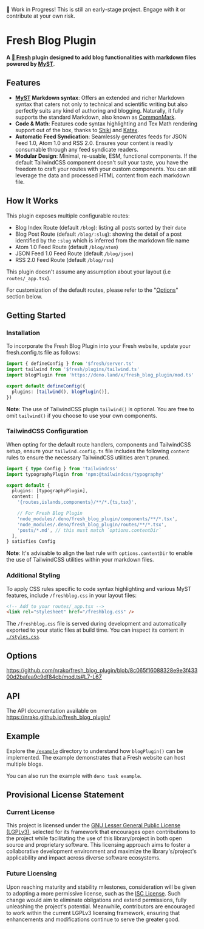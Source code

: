 🚧 Work in Progress! This is still an early-stage project. Engage with it or
contribute at your own risk.

# Fresh Blog Plugin

**A [🍋 Fresh](https://fresh.deno.dev) plugin designed to add blog
functionalities with markdown files powered by [MyST](https://mystmd.org)**.

## Features

- **[MyST](https://mystmd.org) Markdown syntax**: Offers an extended and richer
  Markdown syntax that caters not only to technical and scientific writing but
  also perfectly suits any kind of authoring and blogging. Naturally, it fully
  supports the standard Markdown, also known as
  [CommonMark](https://mystmd.org/guide/commonmark).
- **Code & Math**: Features code syntax highlighting and Tex Math rendering
  support out of the box, thanks to [Shiki](https://shiki.style) and
  [Katex](https://www.npmjs.com/package/rehype-katex).
- **Automatic Feed Syndication**: Seamlessly generates feeds for JSON Feed 1.0,
  Atom 1.0 and RSS 2.0. Ensures your content is readily consumable through any
  feed syndicate readers.
- **Modular Design**: Minimal, re-usable, ESM, functional components. If the
  default TailwindCSS component doesn't suit your taste, you have the freedom to
  craft your routes with your custom components. You can still leverage the data
  and processed HTML content from each markdown file.

## How It Works

This plugin exposes multiple configurable routes:

- Blog Index Route (default `/blog`): listing all posts sorted by their `date`
- Blog Post Route (default `/blog/:slug`): showing the detail of a post
  identified by the `:slug` which is inferred from the markdown file name
- Atom 1.0 Feed Route (default `/blog/atom`)
- JSON Feed 1.0 Feed Route (default `/blog/json`)
- RSS 2.0 Feed Route (default `/blog/rss`)

This plugin doesn't assume any assumption about your layout (i.e
`routes/_app.tsx`).

For customization of the default routes, please refer to the
"[Options](https://github.com/nrako/fresh_blog_plugin?tab=readme-ov-file#options)"
section below.

## Getting Started

### Installation

To incorporate the Fresh Blog Plugin into your Fresh website, update your
fresh.config.ts file as follows:

```typescript
import { defineConfig } from '$fresh/server.ts'
import tailwind from '$fresh/plugins/tailwind.ts'
import blogPlugin from 'https://deno.land/x/fresh_blog_plugin/mod.ts'

export default defineConfig({
  plugins: [tailwind(), blogPlugin()],
})
```

**Note**: The use of TailwindCSS plugin `tailwind()` is optional. You are free
to omit `tailwind()` if you choose to use your own components.

### TailwindCSS Configuration

When opting for the default route handlers, components and TailwindCSS setup,
ensure your `tailwind.config.ts` file includes the following `content` rules to
ensure the necessary TailwindCSS utilities aren't pruned.

```typescript
import { type Config } from 'tailwindcss'
import typographyPlugin from 'npm:@tailwindcss/typography'

export default {
  plugins: [typographyPlugin],
  content: [
    '{routes,islands,components}/**/*.{ts,tsx}',

    // For Fresh Blog Plugin
    'node_modules/.deno/fresh_blog_plugin/components/**/*.tsx',
    'node_modules/.deno/fresh_blog_plugin/routes/**/*.tsx',
    'posts/*.md', // this must match `options.contentDir`
  ],
} satisfies Config
```

**Note**: It's advisable to align the last rule with `options.contentDir` to
enable the use of TailwindCSS utilities within your markdown files.

### Additional Styling

To apply CSS rules specific to code syntax highlighting and various MyST
features, include `/freshblog.css` in your layout files:

```html
<!-- Add to your routes/_app.tsx -->
<link rel="stylesheet" href="/freshblog.css" />
```

The `/freshblog.css` file is served during development and automatically
exported to your static files at build time. You can inspect its content in
[`./styles.css`](https://github.com/nrako/fresh_blog_plugin/blob/main/styles.css).

## Options

https://github.com/nrako/fresh_blog_plugin/blob/8c065f16088328e9e3f43300d2bafea9c9df84cb/mod.ts#L7-L67

## API

The API documentation available on
https://nrako.github.io/fresh_blog_plugin/

## Example

Explore the
[`/example`](https://github.com/nrako/fresh_blog_plugin/tree/main/example)
directory to understand how `blogPlugin()` can be implemented. The example
demonstrates that a Fresh website can host multiple blogs.

You can also run the example with `deno task example`.

## Provisional License Statement

### Current License

This project is licensed under the
[GNU Lesser General Public License (LGPLv3)](LICENSE.md), selected for its
framework that encourages open contributions to the project while facilitating
the use of this library/project in both open source and proprietary software.
This licensing approach aims to foster a collaborative development environment
and maximize the library's/project's applicability and impact across diverse
software ecosystems.

### Future Licensing

Upon reaching maturity and stability milestones, consideration will be given to
adopting a more permissive license, such as the
[ISC License](https://en.wikipedia.org/wiki/ISC_license). Such change would aim
to eliminate obligations and extend permissions, fully unleashing the project's
potential. Meanwhile, contributors are encouraged to work within the current
LGPLv3 licensing framework, ensuring that enhancements and modifications
continue to serve the greater good.
